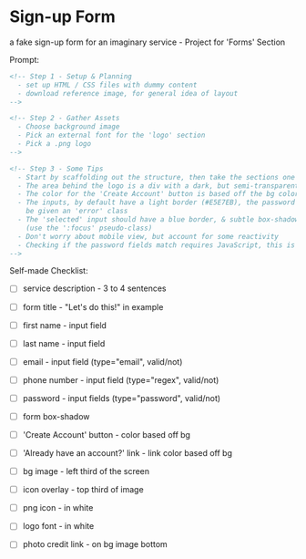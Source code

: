 # Sign-up Form
a fake sign-up form for an imaginary service - Project for 'Forms' Section

Prompt:
```html
<!-- Step 1 - Setup & Planning
  - set up HTML / CSS files with dummy content
  - download reference image, for general idea of layout
-->

<!-- Step 2 - Gather Assets
  - Choose background image
  - Pick an external font for the 'logo' section
  - Pick a .png logo
-->

<!-- Step 3 - Some Tips
  - Start by scaffolding out the structure, then take the sections one by one
  - The area behind the logo is a div with a dark, but semi-transparent bg color
  - The color for the 'Create Account' button is based off the bg color
  - The inputs, by default have a light border (#E5E7EB), the password inputs should
    be given an 'error' class
  - The 'selected' input should have a blue border, & subtle box-shadow 
    (use the ':focus' pseudo-class)
  - Don't worry about mobile view, but account for some reactivity
  - Checking if the password fields match requires JavaScript, this is optional
-->
```

Self-made Checklist:
- [ ] service description - 3 to 4 sentences
- [ ] form title - "Let's do this!" in example
- [ ] first name - input field
- [ ] last name - input field
- [ ] email - input field (type="email", valid/not)
- [ ] phone number - input field (type="regex", valid/not) 
- [ ] password - input fields (type="password", valid/not)
- [ ] form box-shadow
- [ ] 'Create Account' button - color based off bg
- [ ] 'Already have an account?' link - link color based off bg
- [ ] bg image - left third of the screen
- [ ] icon overlay - top third of image
- [ ] png icon - in white
- [ ] logo font - in white
- [ ] photo credit link - on bg image bottom



